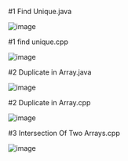 #1 Find Unique.java


![image](https://user-images.githubusercontent.com/84653100/161479571-2846c8c9-fa2e-4c85-9ad3-98379e12969f.png)


#1 find unique.cpp

![image](https://user-images.githubusercontent.com/84653100/161479625-b3f72bf3-4d7b-4bb8-831a-43d32e0867d4.png)


#2 Duplicate in Array.java

![image](https://user-images.githubusercontent.com/84653100/161482345-4061180b-b485-468a-b41e-536981751e66.png)


#2 Duplicate in Array.cpp

![image](https://user-images.githubusercontent.com/84653100/161482418-9e23798b-a23f-4d06-acef-a88990ffa725.png)


#3 Intersection Of Two Arrays.cpp


![image](https://user-images.githubusercontent.com/84653100/161566931-1def4640-b12f-4fc5-aa6f-c3938c03aaac.png)
